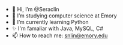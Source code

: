 - 👋 Hi, I’m @Seraclin
- 👀 I’m studying computer science at Emory
- 🌱 I’m currently learning Python
- ✨ I'm famaliar with Java, MySQL, C#
- 📫 How to reach me: snlin@emory.edu

<!---
Seraclin/Seraclin is a  special ✨ repository because its `README.md` (this file) appears on your GitHub profile.
You can click the Preview link to take a look at your changes.
--->
